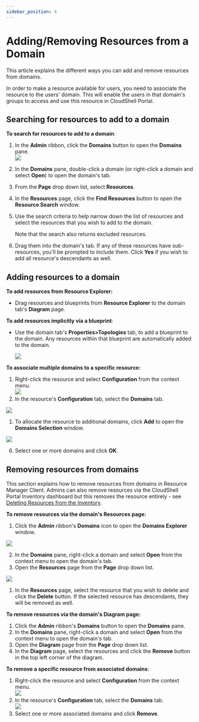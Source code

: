 ```yaml
---
sidebar_position: 4
---
```


# Adding/Removing Resources from a Domain

This article explains the different ways you can add and remove resources from domains.

In order to make a resource available for users, you need to associate the resource to the users' domain. This will enable the users in that domain's groups to access and use this resource in CloudShell Portal.

## Searching for resources to add to a domain

**To search for resources to add to a domain**:

1. In the **Admin** ribbon, click the **Domains** button to open the **Domains** pane.  
    ![](/Images/Admin-Guide/User-Management/AddDomainRes_526x130.png)
2. In the **Domains** pane, double-click a domain (or right-click a domain and select **Open**) to open the domain's tab.
3. From the **Page** drop down list, select **Resources**.
4. In the **Resources** page, click the **Find Resources** button to open the **Resource Search** window.
5. Use the search criteria to help narrow down the list of resources and select the resources that you wish to add to the domain.
    
    Note that the search also returns excluded resources.
    
6. Drag them into the domain's tab. If any of these resources have sub-resources, you'll be prompted to include them. Click **Yes** if you wish to add all resource's descendants as well.

## Adding resources to a domain

**To add resources from Resource Explorer:**

- Drag resources and blueprints from **Resource Explorer** to the domain tab's **Diagram** page.

**To add resources implicitly via a blueprint**:

- Use the domain tab's **Properties>Topologies** tab, to add a blueprint to the domain. Any resources within that blueprint are automatically added to the domain.
    
    ![](/Images/Admin-Guide/User-Management/AddDomainRes_1.png)
    

**To associate multiple domains to a specific resource:**

1. Right-click the resource and select **Configuration** from the context menu.  
    ![](/Images/Admin-Guide/User-Management/AddDomainRes_2_261x345.png)
2. In the resource's **Configuration** tab, select the **Domains** tab.

![](/Images/Admin-Guide/User-Management/AddDomainRes_3.png)

1. To allocate the resource to additional domains, click **Add** to open the **Domains Selection** window.
    

![](/Images/Admin-Guide/User-Management/AddDomainRes_4.png)

6. Select one or more domains and click **OK**.

## Removing resources from domains

This section explains how to remove resources from domains in Resource Manager Client. Admins can also remove resources via the CloudShell Portal Inventory dashboard but this removes the resource entirely - see [Deleting Resources from the Inventory](../../../portal/inventory/managing-resources/deleting-resources-from-inventory.md).

**To remove resources via the domain's Resources page:**

1. Click the **Admin** ribbon's **Domains** icon to open the **Domains Explorer** window.

![](/Images/Admin-Guide/User-Management/AddDomainRes_428x106.png)

2. In the **Domains** pane, right-click a domain and select **Open** from the context menu to open the domain's tab.
3. Open the **Resources** page from the **Page** drop down list.

![](/Images/Admin-Guide/User-Management/AddDomainRes_5.png)

1. In the **Resources** page, select the resource that you wish to delete and click the **Delete** button. If the selected resource has descendants, they will be removed as well.

**To remove resources via the domain's Diagram page:**

1. Click the **Admin** ribbon's **Domains** button to open the **Domains** pane.
2. In the **Domains** pane, right-click a domain and select **Open** from the context menu to open the domain's tab.
3. Open the **Diagram** page from the **Page** drop down list.
4. In the **Diagram** page, select the resources and click the **Remove** button in the top left corner of the diagram.

**To remove a specific resource from associated domains**:

1. Right-click the resource and select **Configuration** from the context menu.  
    ![](/Images/Admin-Guide/User-Management/AddDomainRes_2_235x310.png)
2. In the resource's **Configuration** tab, select the **Domains** tab.  
    ![](/Images/Admin-Guide/User-Management/AddDomainRes_3.png)
3. Select one or more associated domains and click **Remove**.
